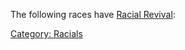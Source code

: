 The following races have [Racial Revival](Racial_Revival "wikilink"):

[Category: Racials](Category:_Racials "wikilink")
